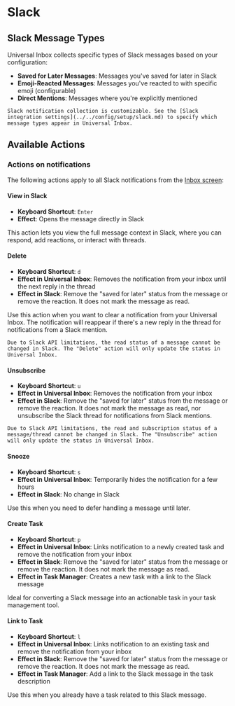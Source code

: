 # Slack

## Slack Message Types

Universal Inbox collects specific types of Slack messages based on your configuration:

- **Saved for Later Messages**: Messages you've saved for later in Slack
- **Emoji-Reacted Messages**: Messages you've reacted to with specific emoji (configurable)
- **Direct Mentions**: Messages where you're explicitly mentioned

```admonish note
Slack notification collection is customizable. See the [Slack integration settings](../../config/setup/slack.md) to specify which message types appear in Universal Inbox.
```

## Available Actions

### Actions on notifications

The following actions apply to all Slack notifications from the [Inbox screen](../../quick_start/inbox_screen.md):

#### View in Slack

- **Keyboard Shortcut**: `Enter`
- **Effect**: Opens the message directly in Slack

This action lets you view the full message context in Slack, where you can respond, add reactions, or interact with threads.

#### Delete

- **Keyboard Shortcut**: `d`
- **Effect in Universal Inbox**: Removes the notification from your inbox until the next reply in the thread
- **Effect in Slack**: Remove the "saved for later" status from the message or remove the reaction. It does not mark the message as read.

Use this action when you want to clear a notification from your Universal Inbox. The notification will reappear if there's a new reply in the thread for notifications from a Slack mention.

```admonish note
Due to Slack API limitations, the read status of a message cannot be changed in Slack. The "Delete" action will only update the status in Universal Inbox.
```

#### Unsubscribe

- **Keyboard Shortcut**: `u`
- **Effect in Universal Inbox**: Removes the notification from your inbox
- **Effect in Slack**: Remove the "saved for later" status from the message or remove the reaction. It does not mark the message as read, nor unsubscribe the Slack thread for notifications from Slack mentions.

```admonish note
Due to Slack API limitations, the read and subscription status of a message/thread cannot be changed in Slack. The "Unsubscribe" action will only update the status in Universal Inbox.
```

#### Snooze

- **Keyboard Shortcut**: `s`
- **Effect in Universal Inbox**: Temporarily hides the notification for a few hours
- **Effect in Slack**: No change in Slack

Use this when you need to defer handling a message until later.

#### Create Task

- **Keyboard Shortcut**: `p`
- **Effect in Universal Inbox**: Links notification to a newly created task and remove the notification from your inbox
- **Effect in Slack**: Remove the "saved for later" status from the message or remove the reaction. It does not mark the message as read.
- **Effect in Task Manager**: Creates a new task with a link to the Slack message

Ideal for converting a Slack message into an actionable task in your task management tool.

#### Link to Task

- **Keyboard Shortcut**: `l`
- **Effect in Universal Inbox**: Links notification to an existing task and remove the notification from your inbox
- **Effect in Slack**: Remove the "saved for later" status from the message or remove the reaction. It does not mark the message as read.
- **Effect in Task Manager**: Add a link to the Slack message in the task description

Use this when you already have a task related to this Slack message.
